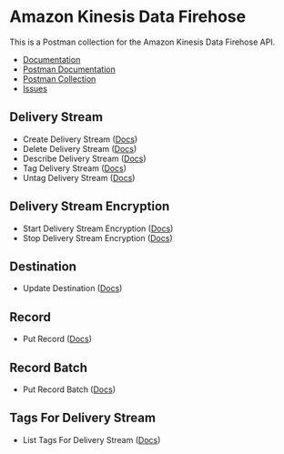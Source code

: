 # Amazon Kinesis Data Firehose
This is a Postman collection for the Amazon Kinesis Data Firehose API.

- [Documentation](https://docs.aws.amazon.com/firehose/latest/APIReference/Welcome.html)
- [Postman Documentation](https://documenter.getpostman.com/view/35240/SW7aY8Sf)
- [Postman Collection](https://www.getpostman.com/collections/7153535743bf94b0a140)
- [Issues](https://github.com/api-evangelist/aws/labels/CloudWatch)

## Delivery Stream
 - Create Delivery Stream ([Docs](http://docs.aws.amazon.com/firehose/latest/APIReference/API_UpdateDestination.html))
 - Delete Delivery Stream ([Docs](http://docs.aws.amazon.com/firehose/latest/APIReference/API_UpdateDestination.html))
 - Describe Delivery Stream ([Docs](http://docs.aws.amazon.com/firehose/latest/APIReference/API_UpdateDestination.html))
 - Tag Delivery Stream ([Docs](http://docs.aws.amazon.com/firehose/latest/APIReference/API_UpdateDestination.html))
 - Untag Delivery Stream ([Docs](http://docs.aws.amazon.com/firehose/latest/APIReference/API_UpdateDestination.html))
## Delivery Stream Encryption
 - Start Delivery Stream Encryption ([Docs](http://docs.aws.amazon.com/firehose/latest/APIReference/API_UpdateDestination.html))
 - Stop Delivery Stream Encryption ([Docs](http://docs.aws.amazon.com/firehose/latest/APIReference/API_UpdateDestination.html))
## Destination
 - Update Destination ([Docs](http://docs.aws.amazon.com/firehose/latest/APIReference/API_UpdateDestination.html))
## Record
 - Put Record ([Docs](http://docs.aws.amazon.com/firehose/latest/APIReference/API_UpdateDestination.html))
## Record Batch
 - Put Record Batch ([Docs](http://docs.aws.amazon.com/firehose/latest/APIReference/API_UpdateDestination.html))
## Tags For Delivery Stream
 - List Tags For Delivery Stream ([Docs](http://docs.aws.amazon.com/firehose/latest/APIReference/API_UpdateDestination.html))
